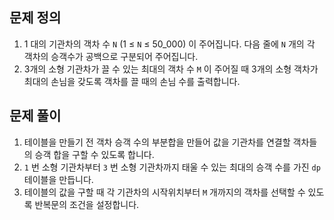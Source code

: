 ## 문제 정의

1. 1 대의 기관차의 객차 수 `N` (1 ≤ `N` ≤ 50_000) 이 주어집니다. 다음 줄에 `N` 개의 각 객차의 승객수가 공백으로 구분되어 주어집니다.
2. 3개의 소형 기관차가 끌 수 있는 최대의 객차 수 `M` 이 주어질 때 3개의 소형 객차가 최대의 손님을 갖도록 객차를 끌 때의 손님 수를 출력합니다.

## 문제 풀이

1. 테이블을 만들기 전 객차 승객 수의 부분합을 만들어 값을 기관차를 연결할 객차들의 승객 합을 구할 수 있도록 합니다.
2. `1` 번 소형 기관차부터 `3` 번 소형 기관차까지 태울 수 있는 최대의 승객 수를 가진 `dp` 테이블을 만듭니다.
3. 테이블의 값을 구할 때 각 기관차의 시작위치부터 `M` 개까지의 객차를 선택할 수 있도록 반복문의 조건을 설정합니다.